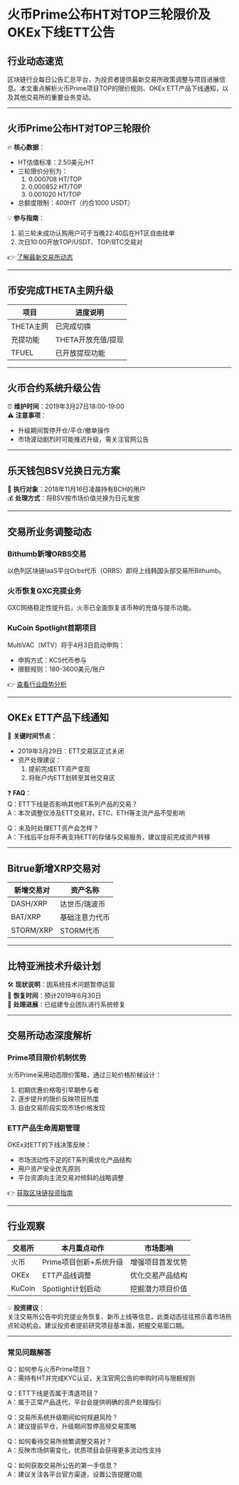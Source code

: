 # 火币Prime公布HT对TOP三轮限价及OKEx下线ETT公告

## 行业动态速览
区块链行业每日公告汇总平台，为投资者提供最新交易所政策调整与项目进展信息。本文重点解析火币Prime项目TOP的限价规则、OKEx ETT产品下线通知，以及其他交易所的重要业务变动。

---

## 火币Prime公布HT对TOP三轮限价

🔥 **核心数据**：  
- HT估值标准：2.50美元/HT  
- 三轮限价分别为：  
  1. 0.000708 HT/TOP  
  2. 0.000852 HT/TOP  
  3. 0.001020 HT/TOP  
- 总额度限制：400HT（约合1000 USDT）

💡 **参与指南**：  
1. 前三轮未成功认购用户可于当晚22:40后在HT区自由挂单  
2. 次日10:00开放TOP/USDT、TOP/BTC交易对

👉 [了解最新交易所动态](https://bit.ly/okx_welcome)

---

## 币安完成THETA主网升级

| 项目       | 进度说明                     |
|------------|------------------------------|
| THETA主网  | 已完成切换                   |
| 充提功能   | THETA开放充值/提现           |
| TFUEL      | 已开放提现功能               |

---

## 火币合约系统升级公告

⏰ **维护时间**：2019年3月27日18:00-19:00  
⚠️ **注意事项**：  
- 升级期间暂停开仓/平仓/撤单操作  
- 市场波动剧烈时可能推迟升级，需关注官网公告  

---

## 乐天钱包BSV兑换日元方案

🎯 **执行对象**：2018年11月16日凌晨持有BCH的用户  
💰 **处理方式**：将BSV按市场价值兑换为日元发放  

---

## 交易所业务调整动态

### Bithumb新增ORBS交易
以色列区块链IaaS平台Orbs代币（ORBS）即将上线韩国头部交易所Bithumb。

### 火币恢复GXC充提业务
GXC网络稳定性提升后，火币已全面恢复该币种的充值与提币功能。

### KuCoin Spotlight首期项目
MultiVAC（MTV）将于4月3日启动申购：  
- 申购方式：KCS代币参与  
- 限额规则：180-3600美元/账户  

👉 [查看行业趋势分析](https://bit.ly/okx_welcome)

---

## OKEx ETT产品下线通知

📅 **关键时间节点**：  
- 2019年3月29日：ETT交易区正式关闭  
- 资产处理建议：  
  1. 提前完成ETT资产变现  
  2. 将账户内ETT划转至其他交易区  

❓ **FAQ**：  
Q：ETT下线是否影响其他ET系列产品的交易？  
A：本次调整仅涉及ETT交易对，ETC、ETH等主流产品不受影响  

Q：未及时处理ETT资产会怎样？  
A：下线后平台将不再支持ETT的存储与交易服务，建议提前完成资产转移  

---

## Bitrue新增XRP交易对

| 新增交易对    | 资产名称         |
|---------------|------------------|
| DASH/XRP      | 达世币/瑞波币    |
| BAT/XRP       | 基础注意力代币   |
| STORM/XRP     | STORM代币        |

---

## 比特亚洲技术升级计划

🛠 **现状说明**：因系统技术问题暂停运营  
📅 **恢复时间**：预计2019年6月30日  
🔧 **处理进展**：已组建专业团队进行系统修复  

---

## 交易所动态深度解析

### Prime项目限价机制优势
火币Prime采用动态限价策略，通过三轮价格阶梯设计：  
1. 初期优惠价格吸引早期参与者  
2. 逐步提升的限价反映项目热度  
3. 自由交易阶段实现市场价格发现  

### ETT产品生命周期管理
OKEx对ETT的下线决策反映：  
- 市场流动性不足的ET系列需优化产品结构  
- 用户资产安全优先原则  
- 平台资源向主流交易对倾斜的战略调整  

👉 [获取区块链投资指南](https://bit.ly/okx_welcome)

---

## 行业观察

| 交易所       | 本月重点动作               | 市场影响               |
|--------------|----------------------------|------------------------|
| 火币         | Prime项目创新+系统升级     | 增强项目首发优势       |
| OKEx         | ETT产品线调整              | 优化交易产品结构       |
| KuCoin       | Spotlight计划启动          | 挖掘潜力项目价值       |

💡 **投资建议**：  
关注交易所公告中的充提业务恢复、新币上线等信息，此类动态往往预示着市场热点轮动机会。建议投资者提前研究项目基本面，把握交易窗口期。

---

### 常见问题解答

Q：如何参与火币Prime项目？  
A：需持有HT并完成KYC认证，关注官网公告的申购时间与限额规则  

Q：ETT下线是否属于清退项目？  
A：属于正常产品迭代，平台会提供明确的资产处理指引  

Q：交易所系统升级期间如何规避风险？  
A：建议提前平仓，升级期间暂停高频交易策略  

Q：如何看待交易所频繁调整交易对？  
A：反映市场供需变化，优质项目会获得更多流动性支持  

Q：如何获取交易所公告的第一手信息？  
A：建议关注各平台官方渠道，设置公告提醒功能